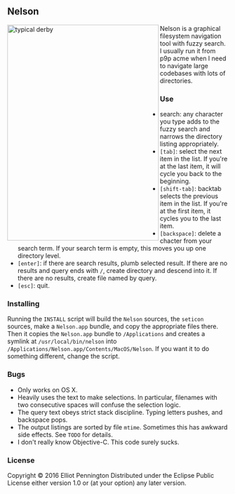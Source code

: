 ## Nelson

<img src="https://dl.dropboxusercontent.com/u/22430202/pic/Nelson.jpg" alt="typical derby" title="Typical Derby" align="left" height=492 width=345/>

Nelson is a graphical filesystem navigation tool with fuzzy search. I usually run it from p9p acme when I need to navigate large codebases with lots of directories.

### Use

* search: any character you type adds to the fuzzy search and narrows the directory listing appropriately.
* `[tab]`: select the next item in the list. If you're at the last item, it will cycle you back to the beginning.
* `[shift-tab]`: backtab selects the previous item in the list. If you're at the first item, it cycles you to the last item.
* `[backspace]`: delete a chacter from your search term. If your search term is empty, this moves you up one directory level.
* `[enter]`: if there are search results, plumb selected result. If there are no results and query ends with `/`, create directory and descend into it. If there are no results, create file named by query.
* `[esc]`: quit.

### Installing

Running the `INSTALL` script will build the `Nelson` sources, the `seticon` sources, make a `Nelson.app` bundle, and copy the appropriate files there. Then it copies the `Nelson.app` bundle to `/Applications` and creates a symlink at `/usr/local/bin/nelson` into `/Applications/Nelson.app/Contents/MacOS/Nelson`. If you want it to do something different, change the script.

### Bugs

* Only works on OS X.
* Heavily uses the text to make selections. In particular, filenames with two consecutive spaces will confuse the selection logic.
* The query text obeys strict stack discipline. Typing letters pushes, and backspace pops.
* The output listings are sorted by file `mtime`. Sometimes this has awkward side effects. See `TODO` for details.
* I don't really know Objective-C. This code surely sucks.

### License

Copyright © 2016 Elliot Pennington
Distributed under the Eclipse Public License either version 1.0 or (at your option) any later version.
